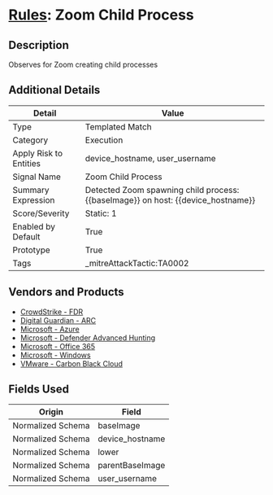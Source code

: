 # [Rules](README.md): Zoom Child Process

## Description
Observes for Zoom creating child processes

## Additional Details
|Detail|Value|
|----|----|
|Type|Templated Match|
|Category|Execution|
|Apply Risk to Entities|device_hostname, user_username|
|Signal Name|Zoom Child Process|
|Summary Expression|Detected Zoom spawning child process: {{baseImage}} on host: {{device_hostname}}|
|Score/Severity|Static: 1|
|Enabled by Default|True|
|Prototype|True|
|Tags|_mitreAttackTactic:TA0002|
## Vendors and Products
- [CrowdStrike - FDR](../products/569a3a44-c29f-492e-bcf4-5dc04e2ab0f3.md)
- [Digital Guardian - ARC](../products/975d678e-eb46-4155-9427-0fa307971fcd.md)
- [Microsoft - Azure](../products/a1225af5-e778-4068-a9a2-47da93d1ff24.md)
- [Microsoft - Defender Advanced Hunting](../products/3382523e-2072-41bd-b50b-6b148957d0b0.md)
- [Microsoft - Office 365](../products/d3ed003d-5ddd-4c7a-bea5-63eae6311833.md)
- [Microsoft - Windows](../products/1ff7546c-cb36-4a24-87f7-89d2cecc5761.md)
- [VMware - Carbon Black Cloud](../products/f9cea291-9030-4e41-9836-6dd9274d6df4.md)


## Fields Used

|Origin|Field|
|----|----|
|Normalized Schema|baseImage|
|Normalized Schema|device_hostname|
|Normalized Schema|lower|
|Normalized Schema|parentBaseImage|
|Normalized Schema|user_username|


